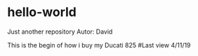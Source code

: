 # hello-world
Just another repository Autor: David

This is the begin of how i buy my Ducati 825
#Last view 4/11/19
